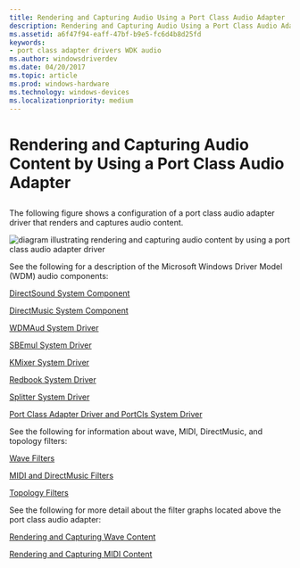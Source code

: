 ```yaml
---
title: Rendering and Capturing Audio Using a Port Class Audio Adapter
description: Rendering and Capturing Audio Using a Port Class Audio Adapter
ms.assetid: a6f47f94-eaff-47bf-b9e5-fc6d4b8d25fd
keywords:
- port class adapter drivers WDK audio
ms.author: windowsdriverdev
ms.date: 04/20/2017
ms.topic: article
ms.prod: windows-hardware
ms.technology: windows-devices
ms.localizationpriority: medium
---
```


# Rendering and Capturing Audio Content by Using a Port Class Audio Adapter


## <span id="ddk_rendering_and_capturing_audio_content_by_using_a_port_class_audio_"></span><span id="DDK_RENDERING_AND_CAPTURING_AUDIO_CONTENT_BY_USING_A_PORT_CLASS_AUDIO_"></span>


The following figure shows a configuration of a port class audio adapter driver that renders and captures audio content.

![diagram illustrating rendering and capturing audio content by using a port class audio adapter driver](images/portcls.png)

See the following for a description of the Microsoft Windows Driver Model (WDM) audio components:

[DirectSound System Component](user-mode-wdm-audio-components.md#directsound_system_component)

[DirectMusic System Component](user-mode-wdm-audio-components.md#directmusic_system_component)

[WDMAud System Driver](user-mode-wdm-audio-components.md#wdmaud_system_driver)

[SBEmul System Driver](kernel-mode-wdm-audio-components.md#sbemul_system_driver)

[KMixer System Driver](kernel-mode-wdm-audio-components.md#kmixer_system_driver)

[Redbook System Driver](kernel-mode-wdm-audio-components.md#redbook_system_driver)

[Splitter System Driver](kernel-mode-wdm-audio-components.md#splitter_system_driver)

[Port Class Adapter Driver and PortCls System Driver](kernel-mode-wdm-audio-components.md#port_class_adapter_driver_and_portcls_system_driver)

See the following for information about wave, MIDI, DirectMusic, and topology filters:

[Wave Filters](wave-filters.md)

[MIDI and DirectMusic Filters](midi-and-directmusic-filters.md)

[Topology Filters](topology-filters.md)

See the following for more detail about the filter graphs located above the port class audio adapter:

[Rendering and Capturing Wave Content](rendering-and-capturing-wave-content.md)

[Rendering and Capturing MIDI Content](rendering-and-capturing-midi-content.md)

 

 




